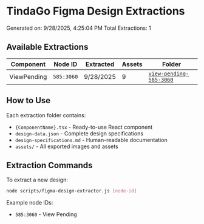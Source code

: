 # TindaGo Figma Design Extractions

Generated on: 9/28/2025, 4:25:04 PM
Total Extractions: 1

## Available Extractions

| Component | Node ID | Extracted | Assets | Folder |
|-----------|---------|-----------|--------|---------|
| ViewPending | `585:3060` | 9/28/2025 | 9 | [`view-pending-585-3060`](./view-pending-585-3060/) |

## How to Use

Each extraction folder contains:
- `{ComponentName}.tsx` - Ready-to-use React component
- `design-data.json` - Complete design specifications
- `design-specifications.md` - Human-readable documentation
- `assets/` - All exported images and assets

## Extraction Commands

To extract a new design:
```bash
node scripts/figma-design-extractor.js [node-id]
```

Example node IDs:
- `585:3060` - View Pending 
